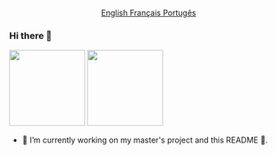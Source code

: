 <!--
<p align="center">
 <h2 align="center">GitHub Readme Stats</h2>
</p>
-->
<p align="center">
  <a href="readme.md">English </a>
  <a href="readme_fr.md">Français </a>
  <a href="readme_pt.md">Portugês </a>
</p>

### Hi there 👋

<img height="137px" src="https://github-readme-stats.vercel.app/api?username=brunotacca&hide_title=true&hide_border=true&show_icons=true&include_all_commits=true&count_private=true&line_height=21&theme=nightowl" /> <img height="137px" src="https://github-readme-stats.vercel.app/api/top-langs/?username=brunotacca&hide=html&hide_title=true&hide_border=true&layout=compact&langs_count=8&theme=nightowl" />


- 🔭 I’m currently working on my master's project and this README 🤔.


<!--
**brunotacca/brunotacca** is a ✨ _special_ ✨ repository because its `README.md` (this file) appears on your GitHub profile.

Here are some ideas to get you started:

- 🔭 I’m currently working on ...
- 🌱 I’m currently learning ...
- 👯 I’m looking to collaborate on ...
- 🤔 I’m looking for help with ...
- 💬 Ask me about ...
- 📫 How to reach me: ...
- 😄 Pronouns: ...
- ⚡ Fun fact: ...
-->
